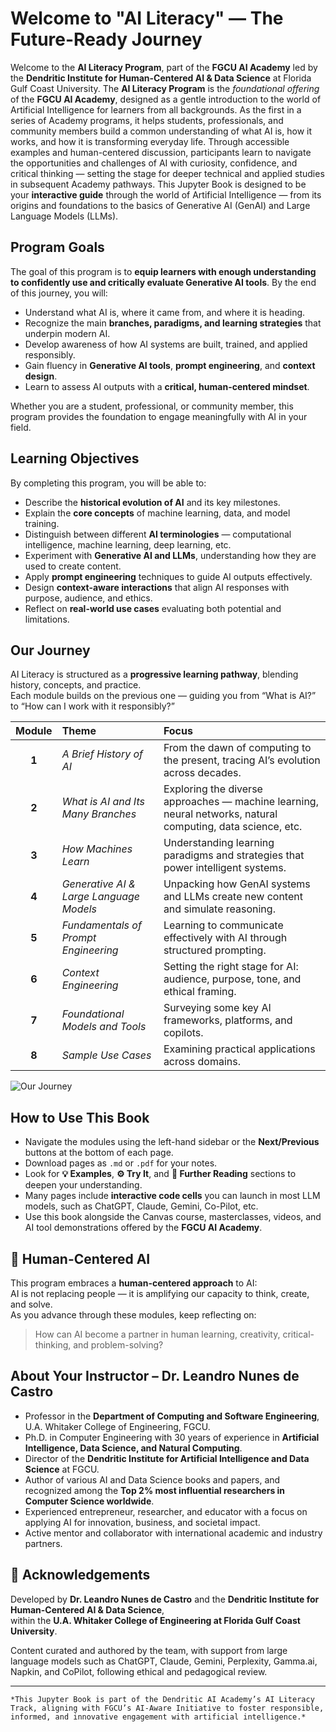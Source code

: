 # Welcome to "AI Literacy" — The Future-Ready Journey

Welcome to the **AI Literacy Program**, part of the **FGCU AI Academy** led by the **Dendritic Institute for Human-Centered AI & Data Science** at Florida Gulf Coast University. The **AI Literacy Program** is the *foundational offering* of the **FGCU AI Academy**, designed as a gentle introduction to the world of Artificial Intelligence for learners from all backgrounds. As the first in a series of Academy programs, it helps students, professionals, and community members build a common understanding of what AI is, how it works, and how it is transforming everyday life. Through accessible examples and human-centered discussion, participants learn to navigate the opportunities and challenges of AI with curiosity, confidence, and critical thinking — setting the stage for deeper technical and applied studies in subsequent Academy pathways. This Jupyter Book is designed to be your **interactive guide** through the world of Artificial Intelligence — from its origins and foundations to the basics of Generative AI (GenAI) and Large Language Models (LLMs).

## Program Goals

The goal of this program is to **equip learners with enough understanding to confidently use and critically evaluate Generative AI tools**. By the end of this journey, you will:

- Understand what AI is, where it came from, and where it is heading.  
- Recognize the main **branches, paradigms, and learning strategies** that underpin modern AI.  
- Develop awareness of how AI systems are built, trained, and applied responsibly.  
- Gain fluency in **Generative AI tools**, **prompt engineering**, and **context design**.  
- Learn to assess AI outputs with a **critical, human-centered mindset**.  

Whether you are a student, professional, or community member, this program provides the foundation to engage meaningfully with AI in your field.

## Learning Objectives

By completing this program, you will be able to:
- Describe the **historical evolution of AI** and its key milestones.  
- Explain the **core concepts** of machine learning, data, and model training.  
- Distinguish between different **AI terminologies** — computational intelligence, machine learning, deep learning, etc.  
- Experiment with **Generative AI and LLMs**, understanding how they are used to create content.  
- Apply **prompt engineering** techniques to guide AI outputs effectively.  
- Design **context-aware interactions** that align AI responses with purpose, audience, and ethics.  
- Reflect on **real-world use cases** evaluating both potential and limitations.  

## Our Journey

AI Literacy is structured as a **progressive learning pathway**, blending history, concepts, and practice.  
Each module builds on the previous one — guiding you from “What is AI?” to “How can I work with it responsibly?”

| Module | Theme | Focus |
|:--:|:--|:--|
| **1** | *A Brief History of AI* | From the dawn of computing to the present, tracing AI’s evolution across decades. |
| **2** | *What is AI and Its Many Branches* | Exploring the diverse approaches — machine learning, neural networks, natural computing, data science, etc. |
| **3** | *How Machines Learn* | Understanding learning paradigms and strategies that power intelligent systems. |
| **4** | *Generative AI & Large Language Models* | Unpacking how GenAI systems and LLMs create new content and simulate reasoning. |
| **5** | *Fundamentals of Prompt Engineering* | Learning to communicate effectively with AI through structured prompting. |
| **6** | *Context Engineering* | Setting the right stage for AI: audience, purpose, tone, and ethical framing. |
| **7** | *Foundational Models and Tools* | Surveying some key AI frameworks, platforms, and copilots. |
| **8** | *Sample Use Cases* | Examining practical applications across domains. |

![Our Journey](Data/AILiteracyJorney.png)

## How to Use This Book

- Navigate the modules using the left-hand sidebar or the **Next/Previous** buttons at the bottom of each page.  
- Download pages as `.md` or `.pdf` for your notes.  
- Look for **💡 Examples**, **⚙️ Try It**, and **📘 Further Reading** sections to deepen your understanding.  
- Many pages include **interactive code cells** you can launch in most LLM models, such as ChatGPT, Claude, Gemini, Co-Pilot, etc.  
- Use this book alongside the Canvas course, masterclasses, videos, and AI tool demonstrations offered by the **FGCU AI Academy**.  

## 🤝 Human-Centered AI

This program embraces a **human-centered approach** to AI:  
AI is not replacing people — it is amplifying our capacity to think, create, and solve.  
As you advance through these modules, keep reflecting on:

> How can AI become a partner in human learning, creativity, critical-thinking, and problem-solving?

## About Your Instructor – Dr. Leandro Nunes de Castro

- Professor in the **Department of Computing and Software Engineering**, U.A. Whitaker College of Engineering, FGCU.  
- Ph.D. in Computer Engineering with 30 years of experience in **Artificial Intelligence, Data Science, and Natural Computing**.  
- Director of the **Dendritic Institute for Artificial Intelligence and Data Science** at FGCU.  
- Author of various AI and Data Science books and papers, and recognized among the **Top 2% most influential researchers in Computer Science worldwide**.  
- Experienced entrepreneur, researcher, and educator with a focus on applying AI for innovation, business, and societal impact.  
- Active mentor and collaborator with international academic and industry partners. 

## 🧾 Acknowledgements

Developed by **Dr. Leandro Nunes de Castro** and the **Dendritic Institute for Human-Centered AI & Data Science**,  
within the **U.A. Whitaker College of Engineering at Florida Gulf Coast University**.

Content curated and authored by the team, with support from large language models such as ChatGPT, Claude, Gemini, Perplexity, Gamma.ai, Napkin, and CoPilot, following ethical and pedagogical review.

<!-- Optional: insert institutional logos or video welcome message here -->

---

```{note}
*This Jupyter Book is part of the Dendritic AI Academy’s AI Literacy Track, aligning with FGCU’s AI-Aware Initiative to foster responsible, informed, and innovative engagement with artificial intelligence.*
